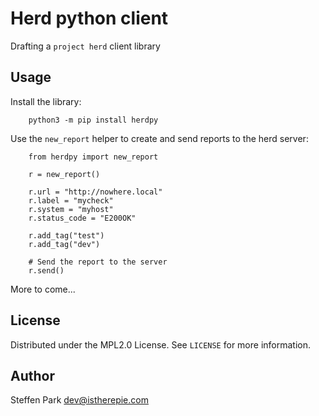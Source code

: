 # Herd python client

Drafting a `project herd` client library

## Usage

Install the library:

```
	python3 -m pip install herdpy
```


Use the `new_report` helper to create and send reports to the herd server:

```
	from herdpy import new_report

	r = new_report()

	r.url = "http://nowhere.local"
	r.label = "mycheck"
	r.system = "myhost"
	r.status_code = "E200OK"

	r.add_tag("test")
	r.add_tag("dev")

	# Send the report to the server
	r.send()

```

More to come...


## License

Distributed under the MPL2.0 License. See `LICENSE` for more information.


## Author

Steffen Park <dev@istherepie.com>
